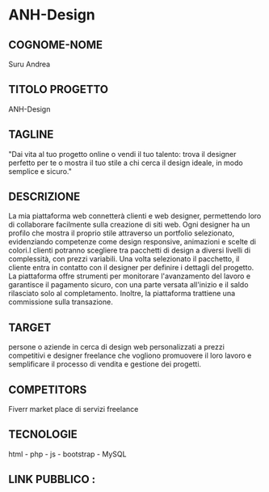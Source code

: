 # ANH-Design

## COGNOME-NOME 
Suru Andrea

## TITOLO PROGETTO 
ANH-Design

## TAGLINE 
"Dai vita al tuo progetto online o vendi il tuo talento: trova il designer perfetto per te o mostra il tuo stile a chi cerca il design ideale, in modo semplice e sicuro."

## DESCRIZIONE 
La mia piattaforma web connetterà clienti e web designer, permettendo loro di collaborare facilmente sulla creazione di siti web. Ogni designer ha un profilo che mostra il proprio stile attraverso un portfolio selezionato, evidenziando competenze come design responsive, animazioni e scelte di colori.I clienti potranno scegliere tra pacchetti di design a diversi livelli di complessità, con prezzi variabili. Una volta selezionato il pacchetto, il cliente entra in contatto con il designer per definire i dettagli del progetto. La piattaforma offre strumenti per monitorare l'avanzamento del lavoro e garantisce il pagamento sicuro, con una parte versata all'inizio e il saldo rilasciato solo al completamento. Inoltre, la piattaforma trattiene una commissione sulla transazione.

## TARGET 
persone o aziende in cerca di design web personalizzati a prezzi competitivi e designer freelance che vogliono promuovere il loro lavoro e semplificare il processo di vendita e gestione dei progetti.

## COMPETITORS 
Fiverr market place di servizi freelance

## TECNOLOGIE 
html - php - js - bootstrap - MySQL

## LINK PUBBLICO : 


